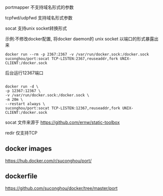 

portmapper 不支持域名形式的参数

tcpfwd/udpfwd 支持域名形式参数

socat 支持unix socket转换形式


示例:不修改docker配置, 将docker daemon的 unix socket 以端口的形式暴露出来
```
docker run --rm -p 2367:2367 -v /var/run/docker.sock:/docker.sock suconghou/port:socat TCP-LISTEN:2367,reuseaddr,fork UNIX-CLIENT:/docker.sock
```

后台运行12367端口
```

docker run -d \
-p 12367:12367 \
-v /var/run/docker.sock:/docker.sock \
-m 20m \
--restart always \
suconghou/port:socat TCP-LISTEN:12367,reuseaddr,fork UNIX-CLIENT:/docker.sock
```



socat 文件来源于 https://github.com/ernw/static-toolbox

redir 仅支持TCP


## docker images

https://hub.docker.com/r/suconghou/port/

## dockerfile

https://github.com/suconghou/docker/tree/master/port

